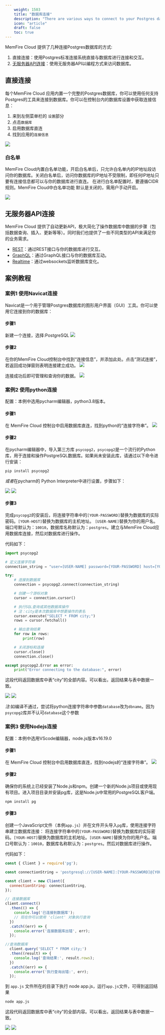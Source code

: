 ```yaml
---
    weight: 1503
    title: "数据库连接"
    description: "There are various ways to connect to your Postgres database."
    icon: "article"
    draft: false
    toc: true
---
```



MemFire Cloud 提供了几种连接Postgres数据库的方式:
1. 直接连接：使用Postgres标准连接系统直接与数据库进行连接和交互。
2. [无服务器API连接](/docs/app/development_guide/api/api)：使用无服务器API以编程方式来访问数据库。




## 直接连接
每个MemFire Cloud 应用内置一个完整的Postgres数据库，你可以使用任何支持Postgres的工具来连接到数据库。你可以在控制台内的数据库设置中获取连接信息：

1. 来到左侧菜单栏的 `设置`部分
2. 点击`数据库`
3. 启用数据库直连
4. 找到应用的`连接信息`

<img src="../../../../img/guides/database/数据库连接-步骤.png">


### 白名单
MemFire Cloud内置白名单功能，开启白名单后，只允许白名单内的IP地址段访问你的数据库。关闭白名单后，访问你数据库的IP地址不受限制，即任何IP地址只要有连接信息都可以与你的数据库进行直连。
在进行白名单配置时，要遵循CIDR规则。MemFire Cloud中白名单功能 默认是关闭的，需用户手动开启。

<img src="../../../../img/guides/database/数据库连接-白名单.png">



## 无服务器API连接

MemFire Cloud 提供了自动更新API，极大简化了操作数据库中数据的步骤（包括数据查询、插入、更新等等）。同时我们也提供了一些不同类型的API来满足你的业务需求。
- [REST](/docs/app/development_guide/api/api#rest-api-overview)：通过REST接口与你的数据库进行交互。
- [GraphQL](/docs/app/development_guide/api/api#graphql-api-overview)：通过GraphQL接口与你的数据库互动。
- [Realtime](/docs/app/development_guide/api/api#realtime-api)：通过websockets监听数据库变化。




## 案例教程
### 案例1 使用Navicat连接
Navicat是一个用于管理Postgres数据库的图形用户界面（GUI）工具。你可以使用它连接到你的数据库：

#### 步骤1
新建一个连接，选择:PostgreSQL
<img src="../../../../img/guides/database/数据库连接-navicat1.png">

#### 步骤2
在你的MemFire Cloud控制台中找到“连接信息”，并添加此处。点击“测试连接”，若返回成功弹窗则表明连接建立成功。
<img src="../../../../img/guides/database/数据库连接-navicat2.png">


连接成功后即可管理和查询你的数据。
<img src="../../../../img/guides/database/数据库连接-navicat结果.png">

### 案例2 使用python连接

配置：本例中选用pycharm编辑器，python3.8版本。

#### 步骤1
在 MemFire Cloud 控制台中启用数据库直连，找到python的“连接字符串”。
<img src="../../../../img/guides/database/数据库连接-python.png">

#### 步骤2
在pycharm编辑器中，导入第三方库 `psycopg2`，`psycopg2`是一个流行的Python库，用于连接和操作PostgreSQL数据库。如果尚未安装此库，请通过以下命令进行安装：

```bash
pip install psycopg2
```

*或者*在pycharm的 Python Interpreter中进行设置，步骤如下：

<img src="../../../../img/guides/database/数据库连接-python库安装1.png">
<img src="../../../../img/guides/database/数据库连接-python库安装2.png">




#### 步骤3
完成`psycopg2`的安装后，将连接字符串中的`[YOUR-PASSWORD]`替换为数据库的实际密码。`[YOUR-HOST]`替换为数据库的主机地址。
`[USER-NAME]`替换为你的用户名。端口号默认为：`10010`，数据库名称默认为：`postgres`。建立与MemFire Cloud应用数据库连接，然后对数据库进行操作。

代码如下：


```python
import psycopg2

# 定义连接字符串
connection_string = "user=[USER-NAME] password=[YOUR-PASSWORD] host=[YOUR-HOST] port=5432 dbname=postgres"

try:
    # 连接到数据库
    connection = psycopg2.connect(connection_string)

    # 创建一个游标对象
    cursor = connection.cursor()

    # 执行SQL查询或其他数据库操作
    # 注：city是本次数据库中想要操作的表名
    cursor.execute("SELECT * FROM city;")
    rows = cursor.fetchall()

    # 输出查询结果
    for row in rows:
        print(row)

    # 关闭游标和连接
    cursor.close()
    connection.close()

except psycopg2.Error as error:
    print("Error connecting to the database:", error)
```

这段代码返回数据库中表“city”的全部内容。可以看出，返回结果与表中数据一致。

<img src="../../../../img/guides/database/数据库连接-python结果.png">
<img src="../../../../img/guides/database/数据库连接-本地表.png">

*注*:如编译不通过，尝试将python连接字符串中参数`database`改为`dbname`。因为`psycopg2`库并不认可`database`这个参数



### 案例3  使用Nodejs连接

配置：本例中选用VScode编辑器，node.js版本v16.19.0

#### 步骤1

在 MemFire Cloud 控制台中启用数据库直连，找到nodejs的“连接字符串”。
<img src="../../../../img/guides/database/数据库连接-nodejs.png">


#### 步骤2

确保你的系统上已经安装了Node.js和npm。创建一个新的Node.js项目或使用现有项目。进入项目目录并安装pg库，这是Node.js中常用的PostgreSQL客户端。
```bash
npm install pg
```

#### 步骤3

创建一个JavaScript文件（本例`app.js`）并在文件开头导入`pg`库，使用连接字符串建立数据库连接：
将连接字符串中的`[YOUR-PASSWORD]`替换为数据库的实际密码。`[YOUR-HOST]`替换为数据库的主机地址。`[USER-NAME]`替换为你的用户名。端口号默认为：`10010`，数据库名称默认为：`postgres`。然后对数据库进行操作。

代码如下：

```javascript
const { Client } = require('pg');

const connectionString = 'postgresql://[USER-NAME]:[YOUR-PASSWORD]@[YOUR-HOST]:5432/postgres';

const client = new Client({
  connectionString: connectionString,
});

// 连接数据库
client.connect()
  .then(() => {
    console.log('已连接到数据库');
    // 现在你可以使用 'client' 对象执行查询
  })
  .catch((err) => {
    console.error('连接数据库出错', err);
  });

//查询数据库
  client.query('SELECT * FROM city;')
  .then((result) => {
    console.log('查询结果:', result.rows);
  })
  .catch((err) => {
    console.error('执行查询出错:', err);
  });

```

到 `app.js` 文件所在的目录下执行 node app.js，运行`app.js`文件，可得到返回结果

```bash
node app.js
```
这段代码返回数据库中表“city”的全部内容。可以看出，返回结果与表中数据一致。

<img src="../../../../img/guides/database/数据库连接-nodejs结果.png">
<img src="../../../../img/guides/database/数据库连接-本地表.png">




